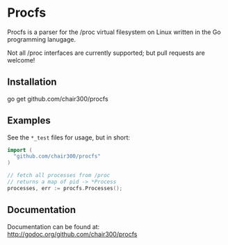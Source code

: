 # Procfs

Procfs is a parser for the /proc virtual filesystem on Linux written in the Go programming lanugage.

Not all /proc interfaces are currently supported; but pull requests are welcome!

## Installation

go get github.com/chair300/procfs

## Examples
See the `*_test` files for usage, but in short:

```go
import (
  "github.com/chair300/procfs"
)

// fetch all processes from /proc
// returns a map of pid -> *Process 
processes, err := procfs.Processes();

```

## Documentation

Documentation can be found at: http://godoc.org/github.com/chair300/procfs
